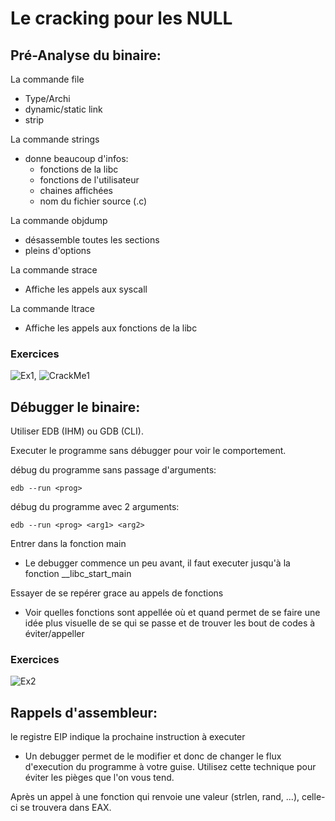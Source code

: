 # Le cracking pour les NULL
## Pré-Analyse du binaire:
La commande file
- Type/Archi
- dynamic/static link
- strip

La commande strings
- donne beaucoup d'infos:
  - fonctions de la libc
  - fonctions de l'utilisateur
  - chaines affichées
  - nom du fichier source (.c)
  
La commande objdump
- désassemble toutes les sections
- pleins d'options

La commande strace
- Affiche les appels aux syscall

La commande ltrace
- Affiche les appels aux fonctions de la libc

### Exercices
![Ex1](Exercices/Ex1), ![CrackMe1](Exercices/CrackMe1)

## Débugger le binaire:
Utiliser EDB (IHM) ou GDB (CLI).

Executer le programme sans débugger pour voir le comportement.

débug du programme sans passage d'arguments:

`edb --run <prog>`

débug du programme avec 2 arguments:

`edb --run <prog> <arg1> <arg2>`

Entrer dans la fonction main
- Le debugger commence un peu avant, il faut executer jusqu'à la fonction __libc_start_main

Essayer de se repérer grace au appels de fonctions
- Voir quelles fonctions sont appellée où et quand permet de se faire une idée plus visuelle de se qui se passe et de trouver les bout de codes à éviter/appeller
### Exercices
![Ex2](Exercices/Ex2)
## Rappels d'assembleur:
le registre EIP indique la prochaine instruction à executer
- Un debugger permet de le modifier et donc de changer le flux d'execution du programme à votre guise. Utilisez cette technique pour éviter les pièges que l'on vous tend.

Après un appel à une fonction qui renvoie une valeur (strlen, rand, ...), celle-ci se trouvera dans EAX.
